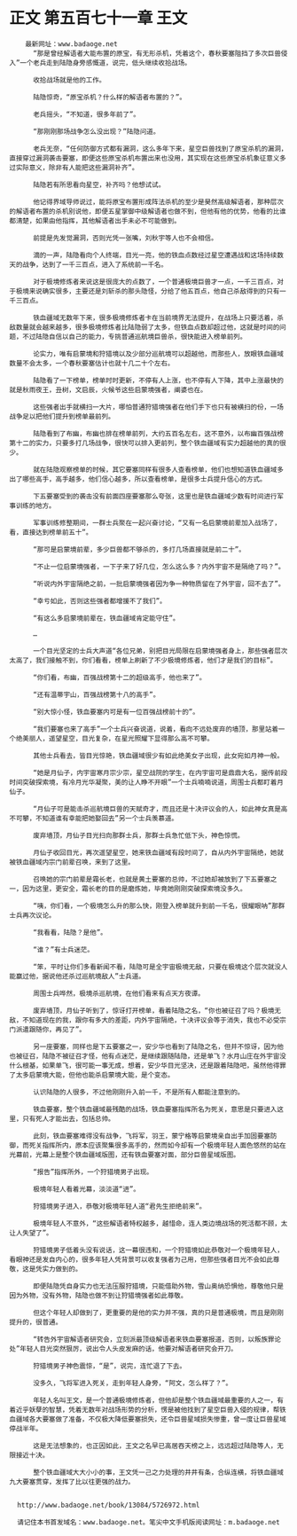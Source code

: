 # 正文 第五百七十一章 王文
        最新网址：www.badaoge.net
          “那是曾经解语者大能布置的原宝，有无形杀机，凭着这个，春秋要塞阻挡了多次巨兽侵入”一个老兵走到陆隐身旁感慨道，说完，低头继续收拾战场。
      
          收拾战场就是他的工作。
      
          陆隐惊奇，“原宝杀机？什么样的解语者布置的？”。
      
          老兵摇头，“不知道，很多年前了”。
      
          “那刚刚那场战争怎么没出现？”陆隐问道。
      
          老兵无奈，“任何防御方式都有漏洞，这么多年下来，星空巨兽找到了原宝杀机的漏洞，直接穿过漏洞袭击要塞，即便这些原宝杀机布置出来也没用，其实现在这些原宝杀机象征意义多过实际意义，除非有人能把这些漏洞补齐”。
      
          陆隐若有所思看向星空，补齐吗？他想试试。
      
          他记得界域导师说过，能将原宝布置形成阵法杀机的至少是昊然高级解语者，那种层次的解语者布置的杀机别说他，即便五星掌御中级解语者也做不到，但他有他的优势，他看的比谁都清楚，如果由他指挥，其他解语者出手未必不可能做到。
      
          前提是先发觉漏洞，否则光凭一张嘴，刘秋宇等人也不会相信。
      
          滴的一声，陆隐看向个人终端，目光一亮，他的铁血点数经过星空遭遇战和这场持续数天的战争，达到了一千三百点，进入了系统前一千名。
      
          对于极境修炼者来说这是很庞大的点数了，一个普通极境巨兽才一点，一千三百点，对于极境来说确实很多，主要还是刘斩杀的那头隐怪，分给了他五百点，他自己杀敌得到的只有一千三百点。
      
          铁血疆域无数年下来，很多极境修炼者卡在当前境界无法提升，在战场上只要活着，杀敌数量就会越来越多，很多极境修炼者比陆隐弱了太多，但铁血点数却超过他，这就是时间的问题，不过陆隐自信以自己的能力，专挑普通巡航境巨兽杀，很快能进入榜单前列。
      
          论实力，唯有启蒙境和狩猎境以及少部分巡航境可以超越他，而那些人，放眼铁血疆域数量不会太多，一个春秋要塞估计也就十几二十个左右。
      
          陆隐看了一下榜单，榜单时时更新，不停有人上涨，也不停有人下降，其中上涨最快的就是秋雨夜王，丑树，文启辰，火候爷这些启蒙境强者，阐婆也在。
      
          这些强者出手就横扫一大片，哪怕普通狩猎境强者在他们手下也只有被横扫的份，一场战争足以把他们提升到榜单最前列。
      
          陆隐看到了布幽，布幽也排在榜单前列，大约五百名左右，这不意外，以布幽百强战榜第十二的实力，只要多打几场战争，很快可以排入更前列，整个铁血疆域有实力超越他的真的很少。
      
          就在陆隐观察榜单的时候，其它要塞同样有很多人查看榜单，他们也想知道铁血疆域多出了哪些高手，高手越多，他们信心越多，所以查看榜单，是很多士兵提升信心的方式。
      
          下五要塞受到的袭击没有前面四座要塞那么夸张，这里也是铁血疆域少数有时间进行军事训练的地方。
      
          军事训练修整期间，一群士兵聚在一起兴奋讨论，“又有一名启蒙境前辈加入战场了，看，直接达到榜单前五十”。
      
          “那可是启蒙境前辈，多少巨兽都不够杀的，多打几场直接就是前二十”。
      
          “不止一位启蒙境强者，一下子来了好几位，怎么这么多？内外宇宙不是隔绝了吗？”。
      
          “听说内外宇宙隔绝之前，一批启蒙境强者因为争一种物质留在了外宇宙，回不去了”。
      
          “幸亏如此，否则这些强者都增援不了我们”。
      
          “有这么多启蒙境前辈在，铁血疆域肯定能守住”。
      
          …
      
          一个目光坚定的士兵大声道“各位兄弟，别把目光局限在启蒙境强者身上，那些强者层次太高了，我们接触不到，你们看看，榜单上刷新了不少极境修炼者，他们才是我们的目标”。
      
          “你们看，布幽，百强战榜第十二的超级高手，他也来了”。
      
          “还有温蒂宇山，百强战榜第十八的高手”。
      
          “别大惊小怪，铁血要塞内可是有一位百强战榜前十的”。
      
          “我们要塞也来了高手”一个士兵兴奋说道，说着，看向不远处废弃的墙顶，那里站着一个绝美丽人，遥望星空，目光复杂，在星光照耀下显得那么高不可攀。
      
          其他士兵看去，皆目光惊艳，铁血疆域很少有如此绝美女子出现，此女宛如月神一般。
      
          “她是月仙子，内宇宙寒月宗少宗，星空战院的学生，在内宇宙可是鼎鼎大名，据传前段时间突破探索境，有冷月光华凝聚，美的让人睁不开眼”一个士兵喃喃说道，周围士兵都盯着月仙子。
      
          “月仙子可是能击杀巡航境巨兽的天赋奇才，而且还是十决评议会的人，如此神女真是高不可攀，不知道谁有幸能把她娶回去”另一个士兵羡慕道。
      
          废弃墙顶，月仙子目光扫向那群士兵，那群士兵急忙低下头，神色惊慌。
      
          月仙子收回目光，再次遥望星空，她来铁血疆域有段时间了，自从内外宇宙隔绝，她就被铁血疆域内宗门前辈召唤，来到了这里。
      
          召唤她的宗门前辈是霜长老，也就是黄土要塞的总帅，不过她却被放到了下五要塞之一，因为这里，更安全，霜长老的目的是磨炼她，毕竟她刚刚突破探索境没多久。
      
          “咦，你们看，一个极境怎么升的那么快，刚登入榜单就升到前一千名，很耀眼呐”那群士兵再次议论。
      
          “我看看，陆隐？是他”。
      
          “谁？”有士兵迷茫。
      
          “笨，平时让你们多看新闻不看，陆隐可是全宇宙极境无敌，只要在极境这个层次就没人能赢过他，据说他还杀过巡航境敌人”士兵道。
      
          周围士兵哗然，极境杀巡航境，在他们看来有点天方夜谭。
      
          废弃墙顶，月仙子听到了，惊讶打开榜单，看着陆隐之名，“你也被征召了吗？极境无敌，不知道现在的我，跟你有多大的差距，内外宇宙隔绝，十决评议会等于消失，我也不必受宗门派遣跟随你，再见了”。
      
          另一座要塞，同样也是下五要塞之一，安少华也看到了陆隐之名，但并不惊讶，因为他也被征召，陆隐不被征召才怪，他有点迷茫，是继续跟随陆隐，还是单飞？水月山庄在外宇宙没什么根基，如果单飞，很可能一事无成，想着，安少华目光坚决，还是跟着陆隐吧，虽然他得罪了太多启蒙境大能，但他也能杀启蒙境大能，是个变态。
      
          认识陆隐的人很多，不过他刚刚升入前一千，不是所有人都能注意到的。
      
          铁血要塞，整个铁血疆域最残酷的战场，铁血要塞指挥所名为死关，意思是只要进入这里，只有死人才能出去，包括总帅。
      
          此刻，铁血要塞难得没有战争，飞将军，羽王，蒙宁格等启蒙境亲自出手加固要塞防御，而死关指挥所内，原本应该聚集很多高手的，然而如今却有一个极境年轻人面色悠然的站在光幕前，光幕上是整个铁血疆域版图，还有铁血要塞对面，部分巨兽星域版图。
      
          “报告”指挥所外，一个狩猎境男子出现。
      
          极境年轻人看着光幕，淡淡道“进”。
      
          狩猎境男子进入，恭敬对极境年轻人道“君先生拒绝前来”。
      
          极境年轻人不意外，“这些解语者特权越多，越惜命，连人类边境战场的死活都不顾，太让人失望了”。
      
          狩猎境男子低着头没有说话，这一幕很违和，一个狩猎境如此恭敬对一个极境年轻人，看眼神还是发自内心的，很多年轻人凭背景可以收复强者为己用，但那些强者目光不会如此尊敬，这是凭实力做到的。
      
          即便陆隐凭自身实力也无法压服狩猎境，只能借助外物，雪山奥纳恐惧他，尊敬他只是因为外物，没有外物，陆隐也做不到让狩猎境强者如此尊敬。
      
          但这个年轻人却做到了，更重要的是他的实力并不强，真的只是普通极境，而且是刚刚提升的，很普通。
      
          “转告外宇宙解语者研究会，立刻派最顶级解语者来铁血要塞报道，否则，以叛族罪论处”年轻人目光突然狠厉，说出令人头皮发麻的话，他要对解语者研究会开刀。
      
          狩猎境男子神色震惊，“是”，说完，连忙退了下去。
      
          没多久，飞将军进入死关，走到年轻人身旁，“阿文，怎么样了？”。
      
          年轻人名叫王文，是一个普通极境修炼者，但他却是整个铁血疆域最重要的人之一，有着近乎妖孽的智慧，凭着无数年对战场形势的分析，愣是被他找到了星空巨兽入侵的规律，帮铁血疆域各大要塞做了准备，不仅极大降低要塞损失，还令巨兽星域损失惨重，曾一度让巨兽星域停战半年。
      
          这是无法想象的，也正因如此，王文之名早已高居吞天榜之上，远远超过陆隐等人，无限接近十决。
      
          整个铁血疆域大大小小的事，王文凭一己之力处理的井井有条，合纵连横，将铁血疆域九大要塞贯穿，发挥了比以往更强的战力。
      
      
      http://www.badaoge.net/book/13084/5726972.html
      
      请记住本书首发域名：www.badaoge.net。笔尖中文手机版阅读网址：m.badaoge.net